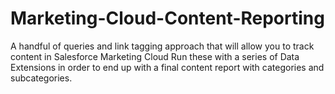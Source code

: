 # Marketing-Cloud-Content-Reporting
A handful of queries and link tagging approach that will allow you to track content in Salesforce Marketing Cloud
Run these with a series of Data Extensions in order to end up with a final content report with categories and subcategories.
